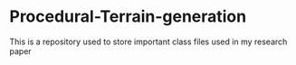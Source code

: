 # Procedural-Terrain-generation
This is a repository used to store important class files used in my research paper
